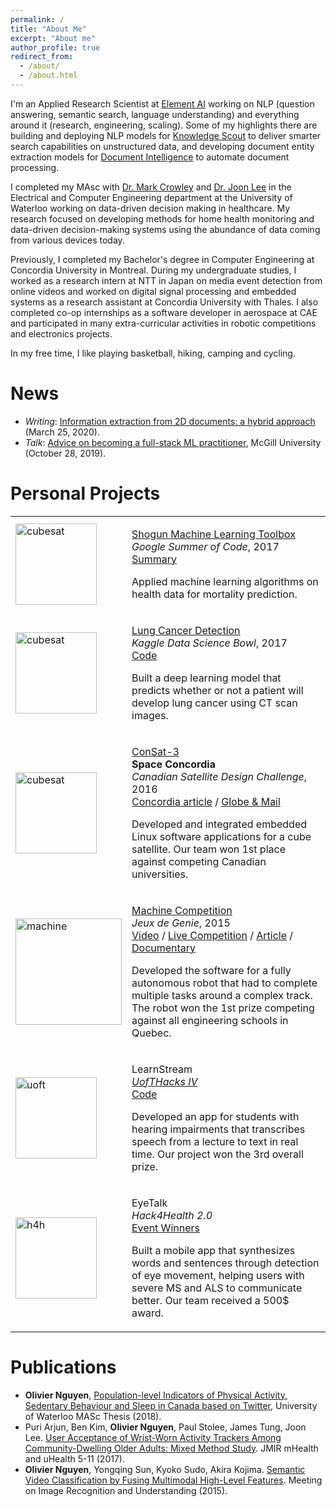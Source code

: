 ```yaml
---
permalink: /
title: "About Me"
excerpt: "About me"
author_profile: true
redirect_from: 
  - /about/
  - /about.html
---
```


I'm an Applied Research Scientist at [Element AI](http://elementai.com) working on NLP (question answering, semantic search, language understanding) and everything around it (research, engineering, scaling).
Some of my highlights there are building and deploying NLP models for [Knowledge Scout](https://www.elementai.com/products/knowledge-scout) to deliver smarter search capabilities on unstructured data, and developing document entity extraction models for [Document Intelligence](https://www.elementai.com/products/document-intelligence) to automate document processing.

I completed my MAsc with [Dr. Mark Crowley](https://markcrowley.ca/) and [Dr. Joon Lee](https://www.ucalgary.ca/future-students/graduate/supervisor/joon-lee) in the Electrical and Computer Engineering department at the University of Waterloo working on data-driven decision making in healthcare. My research focused on developing methods for home health monitoring and data-driven decision-making systems using the abundance of data coming from various devices today. 

Previously, I completed my Bachelor's degree in Computer Engineering at Concordia University in Montreal. During my undergraduate studies, I worked as a research intern at NTT in Japan on media event detection from online videos and worked on digital signal processing and embedded systems as a research assistant at Concordia University with Thales. I also completed co-op internships as a software developer in aerospace at CAE and participated in many extra-curricular activities in robotic competitions and electronics projects.
 
In my free time, I like playing basketball, hiking, camping and cycling.



News
======

- *Writing*: [Information extraction from 2D documents: a hybrid approach](https://www.elementai.com/news/2020/information-extraction-from-2d-documents-a-hybrid-approach) (March 25, 2020).
- *Talk*: [Advice on becoming a full-stack ML practitioner](/files/mcgill-talk.pdf), McGill University (October 28, 2019).



Personal Projects
======

  <table width="100%" align="center" border="0" cellpadding="20">
    <tr>
      <td width="25%"><img src="images/shogun.png" alt="cubesat" width="130" height="130"></td>
      <td width="75%" valign="top">
        <p>
          <a href="https://shogun.ml">
            <papertitle>Shogun Machine Learning Toolbox</papertitle>
          </a>
          <br>
          <em>Google Summer of Code</em>, 2017
          <br>
          <a href="https://gist.github.com/olinguyen/510f29a2dfeeca1aa30ac9bc2b474580">Summary</a>
          <br>
          <p>
            Applied machine learning algorithms on health data for mortality prediction.
          </p>
        </p>
      </td>
    </tr>
    <tr>
      <td width="25%"><img src="images/kaggle.png" alt="cubesat" width="130" height="130"></td>
      <td width="75%" valign="top">
        <p>
          <a href="https://www.kaggle.com/c/data-science-bowl-2017">
            <papertitle>Lung Cancer Detection</papertitle>
          </a>
          <br>
          <em>Kaggle Data Science Bowl</em>, 2017
          <br>
          <a href="https://github.com/olinguyen/kaggle-lung-cancer-detection">Code</a> 
          <br>
          <p>
            Built a deep learning model that predicts whether or not a patient will develop lung cancer using CT scan images.
          </p>
        </p>
      </td>
    </tr>
    <tr>
      <td width="25%"><img src="images/cubesat.png" alt="cubesat" width="130" height="130"></td>
      <td width="75%" valign="top">
        <p>
          <a href="https://spaceconcordia.ca">
            <papertitle>ConSat-3</papertitle>
          </a>
          <br>
          <strong>Space Concordia</strong> 
          <br>
          <em>Canadian Satellite Design Challenge</em>, 2016
          <br>
          <a href="http://www.concordia.ca/cunews/main/stories/2016/06/27/stratospheric-successes-for-space-concordia-satellite-rocketry.html">Concordia article</a> / 
          <a href="https://www.theglobeandmail.com/news/national/education/university-students-design-self-healing-satellites/article17221271">Globe & Mail</a>
          <br>
          <p>
            Developed and integrated embedded Linux software applications for a cube satellite. Our team won 1st place against competing Canadian universities.
          </p>
        </p>
      </td>
    </tr>
    <tr>
      <td width="25%"><img src="images/machine.png" alt="machine" width="170" height="170"></td>
      <td width="75%" valign="top">
        <p>
          <a href="https://jeuxdegenie.qc.ca">
            <papertitle>Machine Competition</papertitle>
          </a>
          <br>
          <em>Jeux de Genie</em>, 2015
          <br>
          <a href="https://www.youtube.com/watch?v=Ur3Zk_mePiM&feature=youtu.be">Video</a> /
          <a href="https://www.youtube.com/watch?v=Yya6PEEoIAk">Live Competition</a> /
          <a href="http://www.concordia.ca/cunews/main/stories/2015/01/19/historic-finish-for-concordia-students-at-quebec-engineering-games.html">Article</a> /
          <a href="https://vimeo.com/120708618">Documentary</a>
          <br>
          <p>
            Developed the software for a fully autonomous robot that had to complete multiple tasks around a complex track. The robot won the 1st prize competing against all engineering schools in Quebec. 
          </p>
        </p>
      </td>
    </tr>
    <tr>
      <td width="25%"><img src="images/uofthacks.png" alt="uoft" width="130" height="130"></td>
      <td width="75%" valign="top">
        <p>
          <papertitle>LearnStream</papertitle>
          <br>
          <a href="https://www.hackerearth.com/challenges/hackathon/uofthacks-iv/">
          <em>UofTHacks IV</em>
          </a>
          <br>
          <a href="https://github.com/Lauraxia/HearingAid">Code</a>
          <br>
          <p>
            Developed an app for students with hearing impairments that transcribes speech from a lecture to text in real time. Our project won the 3rd overall prize.
          </p>
        </p>
      </td>
    </tr>
    <tr>
      <td width="25%"><img src="images/h4h.png" alt="h4h" width="130" height="130"></td>
      <td width="75%" valign="top">
        <p>
          <papertitle>EyeTalk</papertitle>
          <br>
          <em>Hack4Health 2.0</em>
          <br>
          <a href="https://uwaterloo.ca/hack4health/about-hack4health/hack4health-20-winners">Event Winners</a>
          <br>
          <p>
            Built a mobile app that synthesizes words and sentences through detection of eye movement, helping users with severe MS and ALS to communicate better. Our team received a 500$ award.
          </p>
        </p>
      </td>
    </tr>
  </table>


Publications
======

- **Olivier Nguyen**, [Population-level Indicators of Physical Activity, Sedentary Behaviour and Sleep in Canada based on Twitter](https://uwspace.uwaterloo.ca/handle/10012/13603), University of Waterloo MASc Thesis (2018).
- Puri Arjun, Ben Kim, **Olivier Nguyen**, Paul Stolee, James Tung, Joon Lee. [User Acceptance of Wrist-Worn Activity Trackers Among Community-Dwelling Older Adults: Mixed Method Study](https://www.ncbi.nlm.nih.gov/pmc/articles/PMC5707431/). JMIR mHealth and uHealth 5-11 (2017).
- **Olivier Nguyen**, Yongqing Sun, Kyoko Sudo, Akira Kojima. [Semantic Video Classification by Fusing Multimodal
High-Level Features](http://cvim.ipsj.or.jp/MIRU2015/index.php?id=program). Meeting on Image Recognition and Understanding (2015).

